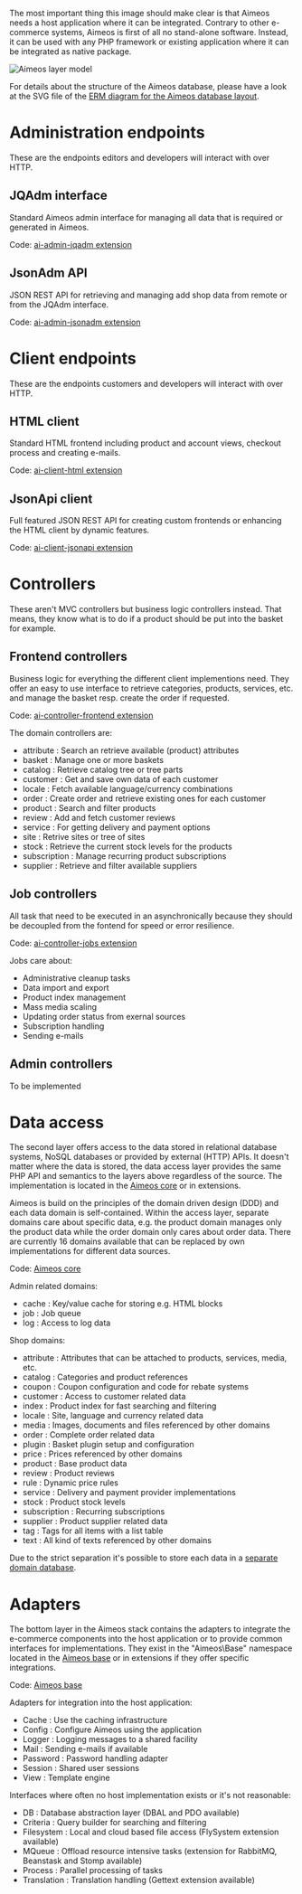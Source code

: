 The most important thing this image should make clear is that Aimeos needs a host application where it can be integrated. Contrary to other e-commerce systems, Aimeos is first of all no stand-alone software. Instead, it can be used with any PHP framework or existing application where it can be integrated as native package.

![Aimeos layer model](Aimeos-stack.png)

For details about the structure of the Aimeos database, please have a look at the SVG file of the [ERM diagram for the Aimeos database layout](https://aimeos.org/fileadmin/download/Aimeos-database.svgz).


# Administration endpoints

These are the endpoints editors and developers will interact with over HTTP.

## JQAdm interface

Standard Aimeos admin interface for managing all data that is required or generated in Aimeos.

Code: [ai-admin-jqadm extension](https://github.com/aimeos/ai-admin-jqadm)

## JsonAdm API

JSON REST API for retrieving and managing add shop data from remote or from the JQAdm interface.

Code: [ai-admin-jsonadm extension](https://github.com/aimeos/ai-admin-jsonadm)


# Client endpoints

These are the endpoints customers and developers will interact with over HTTP.

## HTML client

Standard HTML frontend including product and account views, checkout process and creating e-mails.

Code: [ai-client-html extension](https://github.com/aimeos/ai-client-html)

## JsonApi client

Full featured JSON REST API for creating custom frontends or enhancing the HTML client by dynamic features.

Code: [ai-client-jsonapi extension](https://github.com/aimeos/ai-client-jsonapi)


# Controllers

These aren't MVC controllers but business logic controllers instead. That means, they know what is to do if a product should be put into the basket for example.

## Frontend controllers

Business logic for everything the different client implementions need. They offer an easy to use interface to retrieve categories, products, services, etc. and manage the basket resp. create the order if  requested.

Code: [ai-controller-frontend extension](https://github.com/aimeos/ai-controller-frontend)

The domain controllers are:

* attribute : Search an retrieve available (product) attributes
* basket : Manage one or more baskets
* catalog : Retrieve catalog tree or tree parts
* customer : Get and save own data of each customer
* locale : Fetch available language/currency combinations
* order : Create order and retrieve existing ones for each customer
* product : Search and filter products
* review : Add and fetch customer reviews
* service : For getting delivery and payment options
* site : Retrive sites or tree of sites
* stock : Retrieve the current stock levels for the products
* subscription : Manage recurring product subscriptions
* supplier : Retrieve and filter available suppliers

## Job controllers

All task that need to be executed in an asynchronically because they should be decoupled from the fontend for speed or error resilience.

Code: [ai-controller-jobs extension](https://github.com/aimeos/ai-controller-jobs)

Jobs care about:

* Administrative cleanup tasks
* Data import and export
* Product index management
* Mass media scaling
* Updating order status from exernal sources
* Subscription handling
* Sending e-mails

## Admin controllers

To be implemented


# Data access

The second layer offers access to the data stored in relational database systems, NoSQL databases or provided by external (HTTP) APIs. It doesn't matter where the data is stored, the data access layer provides the same PHP API and semantics to the layers above regardless of the source. The implementation is located in the [Aimeos core](https://github.com/aimeos/aimeos-core/tree/master/src/MShop) or in extensions.

Aimeos is build on the principles of the domain driven design (DDD) and each data domain is self-contained. Within the access layer, separate domains care about specific data, e.g. the product domain manages only the product data while the order domain only cares about order data. There are currently 16 domains available that can be replaced by own implementations for different data sources.

Code: [Aimeos core](https://github.com/aimeos/aimeos-core/tree/master/src)

Admin related domains:

* cache : Key/value cache for storing e.g. HTML blocks
* job : Job queue
* log : Access to log data

Shop domains:

* attribute : Attributes that can be attached to products, services, media, etc.
* catalog : Categories and product references
* coupon : Coupon configuration and code for rebate systems
* customer : Access to customer related data
* index : Product index for fast searching and filtering
* locale : Site, language and currency related data
* media : Images, documents and files referenced by other domains
* order : Complete order related data
* plugin : Basket plugin setup and configuration
* price : Prices referenced by other domains
* product : Base product data
* review : Product reviews
* rule : Dynamic price rules
* service : Delivery and payment provider implementations
* stock : Product stock levels
* subscription : Recurring subscriptions
* supplier : Product supplier related data
* tag : Tags for all items with a list table
* text : All kind of texts referenced by other domains

Due to the strict separation it's possible to store each data in a [separate domain database](../infrastructure/database.md#multiple-databases).

# Adapters

The bottom layer in the Aimeos stack contains the adapters to integrate the e-commerce components into the host application or to provide common interfaces for implementations. They exist in the "Aimeos\Base" namespace located in the [Aimeos base](https://github.com/aimeos/aimeos-base/tree/master/src) or in extensions if they offer specific integrations.

Code: [Aimeos base](https://github.com/aimeos/aimeos-base/tree/master/src)

Adapters for integration into the host application:

* Cache : Use the caching infrastructure
* Config : Configure Aimeos using the application
* Logger : Logging messages to a shared facility
* Mail : Sending e-mails if available
* Password : Password handling adapter
* Session : Shared user sessions
* View : Template engine

Interfaces where often no host implementation exists or it's not reasonable:

* DB : Database abstraction layer (DBAL and PDO available)
* Criteria : Query builder for searching and filtering
* Filesystem : Local and cloud based file access (FlySystem extension available)
* MQueue : Offload resource intensive tasks (extension for RabbitMQ, Beanstask and Stomp available)
* Process : Parallel processing of tasks
* Translation : Translation handling (Gettext extension available)
